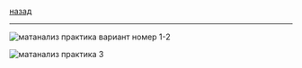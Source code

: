 [назад](lin-alg.md)
***
![матанализ практика вариант номер 1-2](https://github.com/user-attachments/assets/f4b1961f-c986-4a08-8a86-5853f79a9a07)

![матанализ практика 3](https://github.com/user-attachments/assets/6e4fc542-eeb8-4cd2-97eb-8d02d0f193db)
